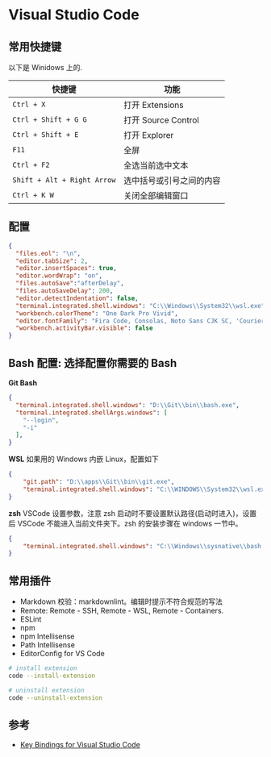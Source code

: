 # Visual Studio Code

## 常用快捷键

以下是 Winidows 上的.

快捷键 | 功能
-----  | -----
`Ctrl + X` | 打开 Extensions
`Ctrl + Shift + G G` | 打开 Source Control
`Ctrl + Shift + E` | 打开 Explorer
`F11` | 全屏
`Ctrl + F2` | 全选当前选中文本
`Shift + Alt + Right Arrow` | 选中括号或引号之间的内容
`Ctrl + K W` | 关闭全部编辑窗口

## 配置

```json
{
  "files.eol": "\n",
  "editor.tabSize": 2,
  "editor.insertSpaces": true,
  "editor.wordWrap": "on",
  "files.autoSave":"afterDelay",
  "files.autoSaveDelay": 200,
  "editor.detectIndentation": false,
  "terminal.integrated.shell.windows": "C:\\Windows\\System32\\wsl.exe",
  "workbench.colorTheme": "One Dark Pro Vivid",
  "editor.fontFamily": "Fira Code, Consolas, Noto Sans CJK SC, 'Courier New', monospace",
  "workbench.activityBar.visible": false
}
```

## Bash 配置: 选择配置你需要的 Bash

**Git Bash**

```json
{
  "terminal.integrated.shell.windows": "D:\\Git\\bin\\bash.exe",
  "terminal.integrated.shellArgs.windows": [
    "--login",
    "-i"
  ],
}
```

**WSL** 如果用的 Windows 内嵌 Linux，配置如下

```json
{
    "git.path": "D:\\apps\\Git\\bin\\git.exe",
    "terminal.integrated.shell.windows": "C:\\WINDOWS\\System32\\wsl.exe",
}
```

**zsh** VSCode 设置参数，注意 zsh 启动时不要设置默认路径(启动时进入)，设置后 VSCode 不能进入当前文件夹下。zsh 的安装步骤在 windows 一节中。

```json
{
    "terminal.integrated.shell.windows": "C:\\Windows\\sysnative\\bash.exe"
}
```

## 常用插件

* Markdown 校验：markdownlint。编辑时提示不符合规范的写法
* Remote: Remote - SSH, Remote - WSL, Remote - Containers.
* ESLint
* npm
* npm Intellisense
* Path Intellisense
* EditorConfig for VS Code

```bash
# install extension
code --install-extension

# uninstall extension
code --uninstall-extension
```

## 参考

* [Key Bindings for Visual Studio Code](https://code.visualstudio.com/docs/customization/keybindings)
